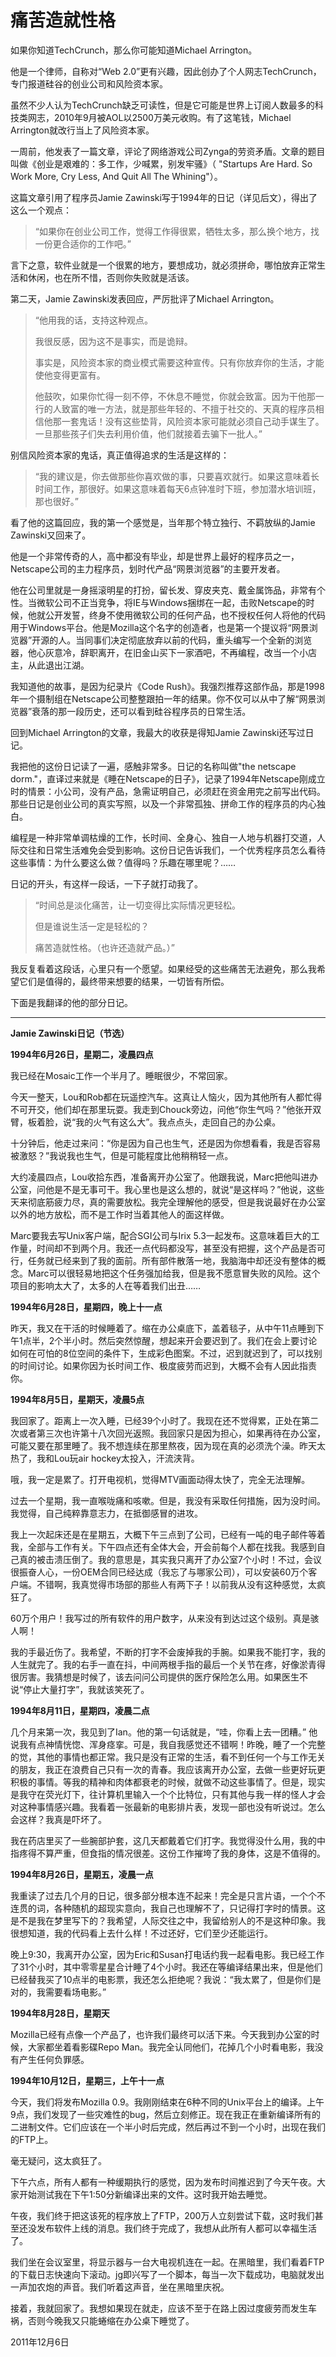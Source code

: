 # 痛苦造就性格

如果你知道TechCrunch，那么你可能知道Michael Arrington。

他是一个律师，自称对“Web 2.0”更有兴趣，因此创办了个人网志TechCrunch，专门报道硅谷的创业公司和风险资本家。

虽然不少人认为TechCrunch缺乏可读性，但是它可能是世界上订阅人数最多的科技类网志，2010年9月被AOL以2500万美元收购。有了这笔钱，Michael Arrington就改行当上了风险资本家。

一周前，他发表了一篇文章，评论了网络游戏公司Zynga的劳资矛盾。文章的题目叫做《创业是艰难的：多工作，少喊累，别发牢骚》（ "Startups Are Hard. So Work More, Cry Less, And Quit All The Whining"）。

这篇文章引用了程序员Jamie Zawinski写于1994年的日记（详见后文），得出了这么一个观点：

> “如果你在创业公司工作，觉得工作得很累，牺牲太多，那么换个地方，找一份更合适你的工作吧。”

言下之意，软件业就是一个很累的地方，要想成功，就必须拼命，哪怕放弃正常生活和休闲，也在所不惜，否则你失败就是活该。

第二天，Jamie Zawinski发表回应，严厉批评了Michael Arrington。

> “他用我的话，支持这种观点。
>
> 我很反感，因为这不是事实，而是诡辩。
> 
> 事实是，风险资本家的商业模式需要这种宣传。只有你放弃你的生活，才能使他变得更富有。
> 
> 他鼓吹，如果你忙得一刻不停，不休息不睡觉，你就会致富。因为干他那一行的人致富的唯一方法，就是那些年轻的、不擅于社交的、天真的程序员相信他那一套鬼话！没有这些垫背，风险资本家可能就必须自己动手谋生了。一旦那些孩子们失去利用价值，他们就接着去骗下一批人。”

别信风险资本家的鬼话，真正值得追求的生活是这样的：

> “我的建议是，你去做那些你喜欢做的事，只要喜欢就行。如果这意味着长时间工作，那很好。如果这意味着每天6点钟准时下班，参加潜水培训班，那也很好。”

看了他的这篇回应，我的第一个感觉是，当年那个特立独行、不羁放纵的Jamie Zawinski又回来了。

他是一个非常传奇的人，高中都没有毕业，却是世界上最好的程序员之一，Netscape公司的主力程序员，划时代产品“网景浏览器”的主要开发者。

他在公司里就是一身摇滚明星的打扮，留长发、穿皮夹克、戴金属饰品，非常有个性。当微软公司不正当竞争，将IE与Windows捆绑在一起，击败Netscape的时候，他就公开发誓，终身不使用微软公司的任何产品，也不授权任何人将他的代码用于Windows平台。他是Mozilla这个名字的创造者，也是第一个提议将“网景浏览器”开源的人。当同事们决定彻底放弃以前的代码，重头编写一个全新的浏览器，他心灰意冷，辞职离开，在旧金山买下一家酒吧，不再编程，改当一个小店主，从此退出江湖。

我知道他的故事，是因为纪录片《Code Rush》。我强烈推荐这部作品，那是1998年一个摄制组在Netscape公司整整跟拍一年的结果。你不仅可以从中了解“网景浏览器”衰落的那一段历史，还可以看到硅谷程序员的日常生活。

回到Michael Arrington的文章，我最大的收获是得知Jamie Zawinski还写过日记。

我把他的这份日记读了一遍，感触非常多。日记的名称叫做"the netscape dorm."，直译过来就是《睡在Netscape的日子》，记录了1994年Netscape刚成立时的情景：小公司，没有产品，急需证明自己，必须赶在资金用完之前写出代码。那些日记是创业公司的真实写照，以及一个非常孤独、拼命工作的程序员的内心独白。

编程是一种非常单调枯燥的工作，长时间、全身心、独自一人地与机器打交道，人际交往和日常生活难免会受到影响。这份日记告诉我们，一个优秀程序员怎么看待这些事情：为什么要这么做？值得吗？乐趣在哪里呢？……

日记的开头，有这样一段话，一下子就打动我了。

> “时间总是淡化痛苦，让一切变得比实际情况更轻松。
> 
> 但是谁说生活一定是轻松的？
> 
> 痛苦造就性格。（也许还造就产品。）”

我反复看着这段话，心里只有一个愿望。如果经受的这些痛苦无法避免，那么我希望它们是值得的，最终带来想要的结果，一切皆有所偿。

下面是我翻译的他的部分日记。

---

**Jamie Zawinski日记（节选）**

**1994年6月26日，星期二，凌晨四点**

我已经在Mosaic工作一个半月了。睡眠很少，不常回家。

今天一整天，Lou和Rob都在玩遥控汽车。这真让人恼火，因为其他所有人都忙得不可开交，他们却在那里玩耍。我走到Chouck旁边，问他“你生气吗？”他张开双臂，板着脸，说“我的火气有这么大”。我点点头，走回自己的办公桌。

十分钟后，他走过来问：“你是因为自己也生气，还是因为你想看看，我是否容易被激怒？”我说我也生气，但是可能程度比他稍稍轻一点。

大约凌晨四点，Lou收拾东西，准备离开办公室了。他跟我说，Marc把他叫进办公室，问他是不是无事可干。我心里也是这么想的，就说“是这样吗？”他说，这些天来彻底筋疲力尽，真的需要放松。我完全理解他的感受，但是我说最好在办公室以外的地方放松，而不是工作时当着其他人的面这样做。

Marc要我去写Unix客户端，配合SGI公司与Irix 5.3一起发布。这意味着巨大的工作量，时间却不到两个月。我还一点代码都没写，甚至没有把握，这个产品是否可行，任务就已经来到了我的面前。所有部件散落一地，我脑海中却还没有整体的概念。Marc可以很轻易地把这个任务强加给我，但是我不愿意冒失败的风险。这个项目的影响太大了，太多的人在等着我们出丑……

**1994年6月28日，星期四，晚上十一点**

昨天，我又在干活的时候睡着了。缩在办公桌底下，盖着毯子，从中午11点睡到下午1点半，2个半小时。然后突然惊醒，想起来开会要迟到了。我们在会上要讨论如何在可怕的8位空间的条件下，生成彩色图案。不过，迟到就迟到了，可以找别的时间讨论。如果你因为长时间工作、极度疲劳而迟到，大概不会有人因此指责你。

**1994年8月5日，星期天，凌晨5点**

我回家了。距离上一次入睡，已经39个小时了。我现在还不觉得累，正处在第二次或者第三次也许第十八次回光返照。我回家只是因为担心，如果再待在办公室，可能又要在那里睡了。我不想连续在那里熬夜，因为现在真的必须洗个澡。昨天太热了，我和Lou玩air hockey太投入，汗流浃背。

哦，我一定是累了。打开电视机，觉得MTV画面动得太快了，完全无法理解。

过去一个星期，我一直喉咙痛和咳嗽。但是，我没有采取任何措施，因为没时间。我觉得，自己纯粹靠意志力，在抵御感冒的进攻。

我上一次起床还是在星期五，大概下午三点到了公司，已经有一吨的电子邮件等着我，全部与工作有关。下午四点还有全体大会，开会前每个人都在找我。我感到自己真的被击溃压倒了。我的意思是，其实我只离开了办公室7个小时！不过，会议很振奋人心，一份OEM合同已经达成（我忘了与哪家公司），可以安装60万个客户端。不错啊，我真觉得市场部的那些人有两下子！以前我从没有这种感觉，太疯狂了。

60万个用户！我写过的所有软件的用户数字，从来没有到达过这个级别。真是骇人啊！

我的手最近伤了。我希望，不断的打字不会废掉我的手腕。如果我不能打字，我的人生就完了。我的右手一直在抖，中间两根手指的最后一个关节在疼，好像淤青得很厉害。我猜想是时候了，该去问问公司提供的医疗保险怎么用。如果医生不说“停止大量打字”，我就该笑死了。

**1994年8月11日，星期四，凌晨二点**

几个月来第一次，我见到了Ian。他的第一句话就是，“哇，你看上去一团糟。” 他说我有点神情恍惚、浑身痉挛。可是，我自我感觉还不错啊！昨晚，睡了一个完整的觉，其他的事情也都正常。我只是没有正常的生活，看不到任何一个与工作无关的朋友，我正在浪费自己只有一次的青春。我应该离开办公室，去做一些更好玩更积极的事情。等我的精神和肉体都衰老的时候，就做不动这些事情了。但是，现实是我守在荧光灯下，往计算机里输入一个个比特位，只有其他与我一样的怪人才会对这种事情感兴趣。我看着一张最新的电影排片表，发现一部也没有听说过。怎么会这样？我真是吓坏了。

我在药店里买了一些腕部护套，这几天都戴着它们打字。我觉得没什么用，我的中指疼得不算严重，但食指的情况很差。这份工作摧垮了我的身体，这是不值得的。

**1994年8月26日，星期五，凌晨一点**

我重读了过去几个月的日记，很多部分根本连不起来！完全是只言片语，一个个不连贯的词，各种随机的超现实意向，我自己也理解不了，只记得打字时的情景。这是不是我在梦里写下的？我希望，人际交往之中，我留给别人的不是这种印象。我很想知道，我的代码看上去什么样！不过还好，它们至少还能运行。

晚上9:30，我离开办公室，因为Eric和Susan打电话约我一起看电影。我已经工作了31个小时，其中零零星星合计睡了4个小时。我还在等编译结果出来，但是他们已经替我买了10点半的电影票，我还怎么拒绝呢？我说：“我太累了，但是你们是对的，我需要看场电影。”

**1994年8月28日，星期天**

Mozilla已经有点像一个产品了，也许我们最终可以活下来。今天我到办公室的时候，大家都坐着看影碟Repo Man。我完全认同他们，花掉几个小时看电影，我没有产生任何负罪感。

**1994年10月12日，星期三，上午十一点**

今天，我们将发布Mozilla 0.9。我刚刚结束在6种不同的Unix平台上的编译。上午9点，我们发现了一些灾难性的bug，然后立刻修正。现在我正在重新编译所有的二进制文件。它们应该在一个半小时后完成，然后再过不到一个小时，出现在我们的FTP上。

毫无疑问，这太疯狂了。

下午六点，所有人都有一种缓期执行的感觉，因为发布时间推迟到了今天午夜。大家开始测试我在下午1:50分新编译出来的文件。这时我开始去睡觉。

午夜，我们终于把这该死的程序放上了FTP，200万人立刻尝试下载，这时我们甚至还没发布软件上线的消息。我们终于完成了，我想从此所有人都可以幸福生活了。

我们坐在会议室里，将显示器与一台大电视机连在一起。在黑暗里，我们看着FTP的下载日志快速向下滚动。jg即兴写了一个脚本，每当一次下载成功，电脑就发出一声加农炮的声音。我们听着这声音，坐在黑暗里庆祝。

接着，我就回家了。我想如果现在就走，应该不至于在路上因过度疲劳而发生车祸，否则今晚我又只能蜷缩在办公桌下睡觉了。

2011年12月6日
